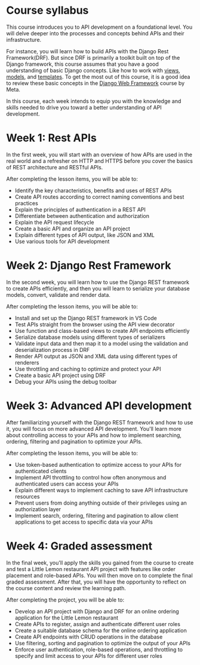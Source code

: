 # Course syllabus

This course introduces you to API development on a foundational level. You will delve deeper into the processes and concepts behind APIs and their infrastructure.

For instance, you will learn how to build APIs with the Django Rest Framework(DRF). But since DRF is primarily a toolkit built on top of the Django framework, this course assumes that you have a good understanding of basic Django concepts. Like how to work with [views](https://www.coursera.org/learn/django-web-framework/home/week/2), [models](https://www.coursera.org/learn/django-web-framework/home/week/3), and [templates](https://www.coursera.org/learn/django-web-framework/home/week/4). To get the most out of this course, it is a good idea to review these basic concepts in the [Django Web Framework](https://www.coursera.org/learn/django-web-framework?utm_source=mobile&utm_source=link&utm_medium=page_share&utm_content=lih&utm_campaign=card_button) course by Meta.

In this course, each week intends to equip you with the knowledge and skills needed to drive you toward a better understanding of API development.

# Week 1: Rest APIs

In the first week, you will start with an overview of how APIs are used in the real world and a refresher on HTTP and HTTPS before you cover the basics of REST architecture and RESTful APIs.

After completing the lesson items, you will be able to:

- Identify the key characteristics, benefits and uses of REST APIs
- Create API routes according to correct naming conventions and best practices
- Explain the principles of authentication in a REST API
- Differentiate between authentication and authorization
- Explain the API request lifecycle
- Create a basic API and organize an API project
- Explain different types of API output, like JSON and XML
- Use various tools for API development

# Week 2: Django Rest Framework

In the second week, you will learn how to use the Django REST framework to create APIs efficiently, and then you will learn to serialize your database models, convert, validate and render data.

After completing the lesson items, you will be able to:

- Install and set up the Django REST framework in VS Code
- Test APIs straight from the browser using the API view decorator
- Use function and class-based views to create API endpoints efficiently
- Serialize database models using different types of serializers
- Validate input data and then map it to a model using the validation and deserialization process in DRF
- Render API output as JSON and XML data using different types of renderers
- Use throttling and caching to optimize and protect your API
- Create a basic API project using DRF
- Debug your APIs using the debug toolbar

# Week 3: Advanced API development

After familiarizing yourself with the Django REST framework and how to use it, you will focus on more advanced API development. You'll learn more about controlling access to your APIs and how to implement searching, ordering, filtering and pagination to optimize your APIs.

After completing the lesson items, you will be able to:

- Use token-based authentication to optimize access to your APIs for authenticated clients
- Implement API throttling to control how often anonymous and authenticated users can access your APIs
- Explain different ways to implement caching to save API infrastructure resources
- Prevent users from doing anything outside of their privileges using an authorization layer
- Implement search, ordering, filtering and pagination to allow client applications to get access to specific data via your APIs

# Week 4: Graded assessment

In the final week, you'll apply the skills you gained from the course to create and test a Little Lemon restaurant API project with features like order placement and role-based APIs. You will then move on to complete the final graded assessment. After that, you will have the opportunity to reflect on the course content and review the learning path.

After completing the project, you will be able to:

- Develop an API project with Django and DRF for an online ordering application for the Little Lemon restaurant
- Create APIs to register, assign and authenticate different user roles
- Create a suitable database schema for the online ordering application
- Create API endpoints with CRUD operations in the database
- Use filtering, sorting and pagination to optimize the output of your APIs
- Enforce user authentication, role-based operations, and throttling to specify and limit access to your APIs for different user roles